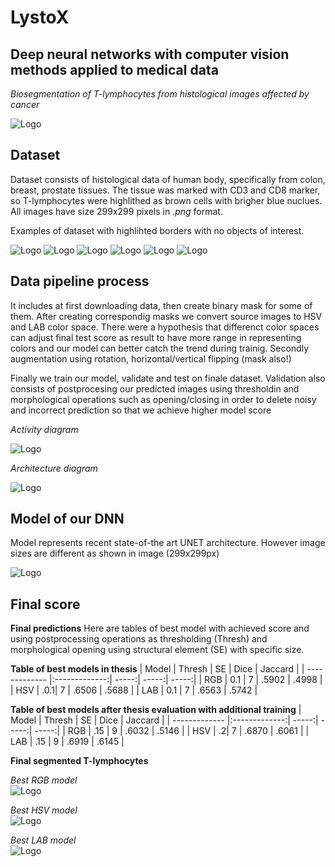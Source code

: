 # LystoX
## Deep neural networks with computer vision methods applied to medical data

*Biosegmentation of T-lymphocytes from histological images affected by cancer*

![Logo](https://github.com/PavolGrofcik/LystoX/blob/master/figures/Logo.png)

## Dataset
Dataset consists of histological data of human body, specifically from
colon, breast, prostate tissues. The tissue was marked with CD3 and CD8 marker,
so T-lymphocytes were highlithed as brown cells with brigher blue nuclues.
All images have size 299x299 pixels in *.png* format. 

Examples of dataset with highlihted borders with no objects of interest.

![Logo](https://github.com/PavolGrofcik/LystoX/blob/master/figures/lysto_pilot_11.png)
![Logo](https://github.com/PavolGrofcik/LystoX/blob/master/figures/lysto_pilot_14.png)
![Logo](https://github.com/PavolGrofcik/LystoX/blob/master/figures/lysto_pilot_135.png)
![Logo](https://github.com/PavolGrofcik/LystoX/blob/master/figures/lysto_pilot_402.png)
![Logo](https://github.com/PavolGrofcik/LystoX/blob/master/figures/lysto_pilot_5.png)
![Logo](https://github.com/PavolGrofcik/LystoX/blob/master/figures/lysto_pilot_417.png)


## Data pipeline process 
It includes at first downloading data, then create binary mask for some of them.
After creating correspondig masks we convert source images to HSV and LAB color
space. There were a hypothesis that differenct color spaces can adjust final
test score as result to have more range in representing colors and our model
can better catch the trend during trainig. 
Secondly augmentation using rotation, horizontal/vertical flipping (mask also!)

Finally we train our model, validate and test on finale dataset. Validation
also consists of postprocesing our predicted images using thresholdin and 
morphological operations such as opening/closing in order to delete noisy and
incorrect prediction so that we achieve higher model score

*Activity diagram*  

![Logo](https://github.com/PavolGrofcik/LystoX/blob/master/figures/activity_diagram.png)


*Architecture diagram*  

![Logo](https://github.com/PavolGrofcik/LystoX/blob/master/figures/Architecture_diagram.png)

## Model of our DNN

Model represents recent state-of-the art UNET architecture. However image sizes
are different as shown in image (299x299px)  


![Logo](https://github.com/PavolGrofcik/LystoX/blob/master/figures/Unet.PNG)

## Final score

**Final predictions**
Here are tables of best model with achieved score and using postprocessing 
operations as thresholding (Thresh) and morphological opening using structural element (SE)
with specific size.


**Table of best models in thesis**
| Model        | Thresh | SE | Dice           | Jaccard  | 
| ------------- |:-------------:| -----:| -----:| -----:| 
| RGB     | 0.1 | 7 | .5902 | .4998 |
| HSV     | .0.1|   7 | .6506  | .5688 |
| LAB | 0.1      |    7 | .6563 | .5742 |



**Table of best models after thesis evaluation with additional training**
| Model        | Thresh | SE | Dice           | Jaccard  | 
| ------------- |:-------------:| -----:| -----:| -----:| 
| RGB     | .15 | 9 | .6032 | .5146 |
| HSV     | .2|   7 | .6870  | .6061 |
| LAB | .15      |    9 | .6919 | .6145 |


**Final segmented T-lymphocytes**

*Best RGB model*  
![Logo](https://github.com/PavolGrofcik/LystoX/blob/master/figures/0_test_data_rgb0.png)

*Best HSV model*  
![Logo](https://github.com/PavolGrofcik/LystoX/blob/master/figures/0_test_data_hsv0.png)

*Best LAB model*  
![Logo](https://github.com/PavolGrofcik/LystoX/blob/master/figures/0_test_data_lab0.png)
